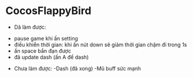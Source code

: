 # CocosFlappyBird
+ Dã làm được:
- pause game khi ấn setting
- điều khiển thời gian: khi ấn nút down sẽ giảm thời gian chậm đi trong 1s
- ấn space bắn đạn được
- đã update dash (ấn A để dash)

+ Chưa làm được:
-Dash (đã xong)
-Mũ buff sức mạnh

